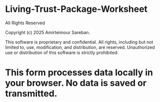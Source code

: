# Living-Trust-Package-Worksheet

All Rights Reserved

Copyright (c) 2025 Amirteimour Sareban.

This software is proprietary and confidential. All rights, including but not limited to, use, modification, and distribution, are reserved. Unauthorized use or distribution of this software is strictly prohibited.

# This form processes data locally in your browser. No data is saved or transmitted.

